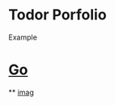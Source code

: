 # Todor Porfolio
Example

# [Go](https://github.com/tvelichkovt/PyTorch)
**
[imag](https://github.com/tvelichkovt/portfolio/blob/55e028ba00053da54703c6d72f73125488d1078f/images/2.jpg)

